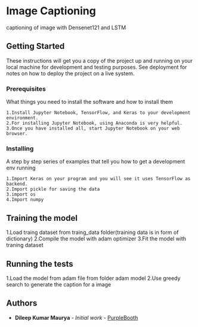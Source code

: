 # Image Captioning

captioning of image with Densenet121 and LSTM

## Getting Started

These instructions will get you a copy of the project up and running on your local machine for development and testing purposes. See deployment for notes on how to deploy the project on a live system.

### Prerequisites

What things you need to install the software and how to install them

```
1.Install Jupyter Notebook, TensorFlow, and Keras to your development environment.
2.For installing Jupyter Notebook, using Anaconda is very helpful.
3.Once you have installed all, start Jupyter Notebook on your web browser.
```

### Installing

A step by step series of examples that tell you how to get a development env running

```
1.Import Keras on your program and you will see it uses TensorFlow as backend.
2.Import pickle for saving the data
3.import os 
4.Import numpy
```
## Training the model

1.Load traing dataset from traing_data folder(training data is in form of dictionary)
2.Compile the model with adam optimizer
3.Fit the model with traning dataset


## Running the tests

1.Load the model from adam file from folder adam model
2.Use greedy search to generate the caption for a image


## Authors

* **Dileep Kumar Maurya** - *Initial work* - [PurpleBooth](https://github.com/PurpleBooth)


